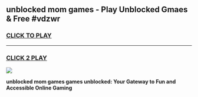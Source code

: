 
## unblocked mom games - Play Unblocked Gmaes & Free #vdzwr
<h3>
<a href="https://news.freeplayer.one?title=unblocked_mom_games&ref=24F">CLICK TO PLAY</a></h3>
<hr>

<h3>
<a href="https://news.freeplayer.one?title=unblocked_mom_games&ref=24F">CLICK 2 PLAY</a>
  
</h3>

<a href="https://news.freeplayer.one?title=unblocked_mom_games&ref=24F/"><img src="https://clearcache.store/games.png"></a>


**unblocked mom games games unblocked: Your Gateway to Fun and Accessible Online Gaming**
